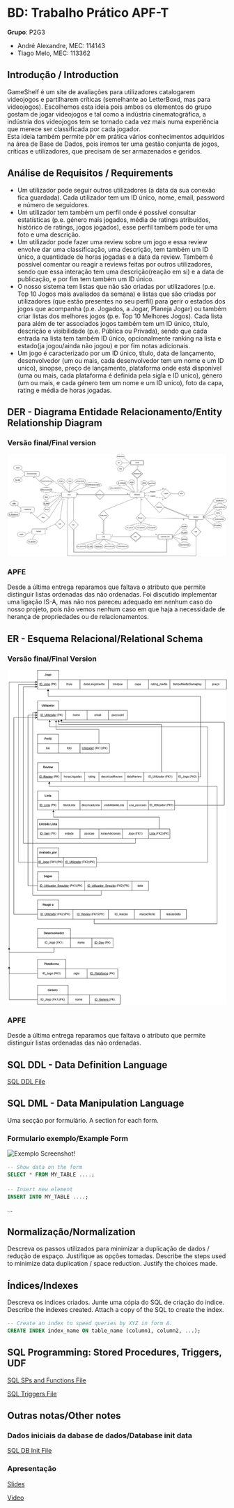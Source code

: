 # BD: Trabalho Prático APF-T

**Grupo**: P2G3
- André Alexandre, MEC: 114143
- Tiago Melo, MEC: 113362

## Introdução / Introduction
 
GameShelf é um site de avaliações para utilizadores catalogarem videojogos e partilharem críticas (semelhante ao LetterBoxd, mas para videojogos). Escolhemos esta ideia pois ambos os elementos do grupo gostam de jogar videojogos e tal como a indústria cinematográfica, a indústria dos videojogos tem se tornado cada vez mais numa experiência que merece ser classificada por cada jogador.  
Esta ideia também permite pôr em prática vários conhecimentos adquiridos na área de Base de Dados, pois iremos ter uma gestão conjunta de jogos, críticas e utilizadores, que precisam de ser armazenados e geridos.

## ​Análise de Requisitos / Requirements

- Um utilizador pode seguir outros utilizadores (a data da sua conexão fica guardada). Cada utilizador tem um ID único, nome, email, password e número de seguidores.
- Um utilizador tem também um perfil onde é possível consultar estatísticas (p.e. género mais jogados, média de ratings atribuídos, histórico de ratings, jogos jogados), esse perfil também pode ter uma foto e uma descrição.
- Um utilizador pode fazer uma review sobre um jogo e essa review envolve dar uma classificação, uma descrição, tem também um ID único, a quantidade de horas jogadas e a data da review. Também é possível comentar ou reagir a reviews feitas por outros utilizadores, sendo que essa interação tem uma descrição(reação em si) e a data de publicação, e por fim tem também um ID único.
- O nosso sistema tem listas que não são criadas por utilizadores (p.e. Top 10 Jogos mais avaliados da semana) e listas que são criadas por utilizadores (que estão presentes no seu perfil) para gerir o estados dos jogos que acompanha (p.e. Jogados, a Jogar, Planeja Jogar) ou também criar listas dos melhores jogos (p.e. Top 10 Melhores Jogos). Cada lista para além de ter associados jogos também tem um ID único, título, descrição e visibilidade (p.e. Pública ou Privada), sendo que cada entrada na lista tem também ID único, opcionalmente ranking na lista e estado(ja jogou/ainda não jogou) e por fim notas adicionais.
- Um jogo é caracterizado por um ID único, título, data de lançamento, desenvolvedor (um ou mais, cada desenvolvedor tem um nome e um ID unico), sinopse, preço de lançamento, plataforma onde está disponível (uma ou mais, cada plataforma é definida pela sigla e ID unico), género (um ou mais, e cada género tem um nome e um ID unico), foto da capa, rating e média de horas jogadas.

## DER - Diagrama Entidade Relacionamento/Entity Relationship Diagram

### Versão final/Final version

![DER Diagram!](der.png "AnImage")

### APFE 

Desde a última entrega reparamos que faltava o atributo que permite distinguir listas ordenadas das não ordenadas. Foi discutido implementar uma ligação IS-A, mas não nos pareceu adequado em nenhum caso do nosso projeto, pois não vemos nenhum caso em que haja a necessidade de herança de propriedades ou de relacionamentos.

## ER - Esquema Relacional/Relational Schema

### Versão final/Final Version

![ER Diagram!](er.png "AnImage")

### APFE

Desde a última entrega reparamos que faltava o atributo que permite distinguir listas ordenadas das não ordenadas.

## ​SQL DDL - Data Definition Language

[SQL DDL File](sql/01_ddl.sql "SQLFileQuestion")

## SQL DML - Data Manipulation Language

Uma secção por formulário.
A section for each form.

### Formulario exemplo/Example Form

![Exemplo Screenshot!](screenshots/customer_details_form.jpg "AnImage")

```sql
-- Show data on the form
SELECT * FROM MY_TABLE ....;

-- Insert new element
INSERT INTO MY_TABLE ....;
```

...

## Normalização/Normalization

Descreva os passos utilizados para minimizar a duplicação de dados / redução de espaço.
Justifique as opções tomadas.
Describe the steps used to minimize data duplication / space reduction.
Justify the choices made.

## Índices/Indexes

Descreva os indices criados. Junte uma cópia do SQL de criação do indice.
Describe the indexes created. Attach a copy of the SQL to create the index.

```sql
-- Create an index to speed queries by XYZ in form A.
CREATE INDEX index_name ON table_name (column1, column2, ...);
```

## SQL Programming: Stored Procedures, Triggers, UDF

[SQL SPs and Functions File](sql/02_sp_functions.sql "SQLFileQuestion")

[SQL Triggers File](sql/03_triggers.sql "SQLFileQuestion")

## Outras notas/Other notes

### Dados iniciais da dabase de dados/Database init data

[SQL DB Init File](sql/04_db_init "SQLFileQuestion")

### Apresentação

[Slides](slides.pdf "Sildes")

[Video](https://elearning.ua.pt/pluginfile.php/55992/mod_label/intro/VideoTrabalho2013.mp4)




 